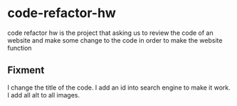 # code-refactor-hw
 code refactor hw is the project that asking us to review the code of an website and make some change to the code in order to make the website function
## Fixment
I change the title of the code.
I add an id into search engine to make it work.
I add all alt to all images.
